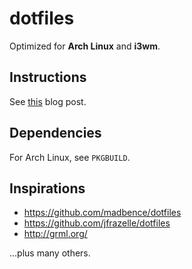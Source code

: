 dotfiles
========

Optimized for **Arch Linux** and **i3wm**.

Instructions
------------

See [this](https://thiagoperrotta.wordpress.com/2015/07/17/portable-really-dotfiles/) blog post.

Dependencies
------------

For Arch Linux, see `PKGBUILD`.

Inspirations
------------

- https://github.com/madbence/dotfiles
- https://github.com/jfrazelle/dotfiles
- http://grml.org/

...plus many others.
